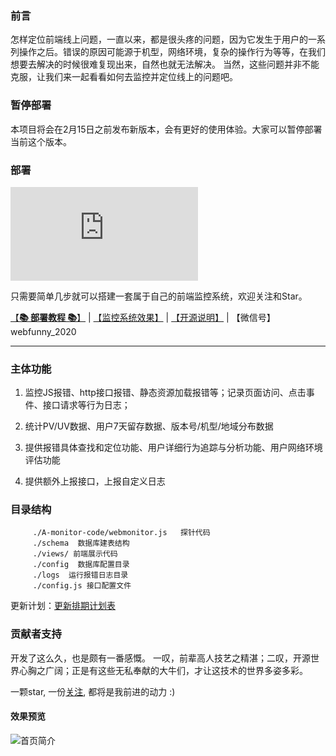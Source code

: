  ### 前言
   怎样定位前端线上问题，一直以来，都是很头疼的问题，因为它发生于用户的一系列操作之后。错误的原因可能源于机型，网络环境，复杂的操作行为等等，在我们想要去解决的时候很难复现出来，自然也就无法解决。 当然，这些问题并非不能克服，让我们来一起看看如何去监控并定位线上的问题吧。
   

### 暂停部署
  本项目将会在2月15日之前发布新版本，会有更好的使用体验。大家可以暂停部署当前这个版本。

 ### 部署
![total gzip size](https://img.badgesize.io/https://www.webfunny.cn/resource/monitor.fetch.min.js?compression=gzip&label=total%20gzip%20size)
   
只需要简单几步就可以搭建一套属于自己的前端监控系统，欢迎关注和Star。


[【**📚 部署教程 📚**】](./Document_advanced.md) |  [【监控系统效果】](http://www.webfunny.cn/webfunny_multi/home.html)  |  [【开源说明】](https://github.com/a597873885/webfunny_monitor/blob/master/SourceDes.md) | 【微信号】webfunny_2020
   
   
---------------------------------------------------------

### 主体功能
1. 监控JS报错、http接口报错、静态资源加载报错等；记录页面访问、点击事件、接口请求等行为日志；

2. 统计PV/UV数据、用户7天留存数据、版本号/机型/地域分布数据

3. 提供报错具体查找和定位功能、用户详细行为追踪与分析功能、用户网络环境评估功能

4. 提供额外上报接口，上报自定义日志


### 目录结构
         ./A-monitor-code/webmonitor.js   探针代码
         ./schema  数据库建表结构
         ./views/ 前端展示代码
         ./config  数据库配置目录
         ./logs  运行报错日志目录
         ./config.js 接口配置文件

更新计划：[更新排期计划表](https://github.com/a597873885/webfunny_monitor/blob/master/UpdateList.md)

### 贡献者支持

开发了这么久，也是颇有一番感慨。 一叹，前辈高人技艺之精湛；二叹，开源世界心胸之广阔；正是有这些无私奉献的大牛们，才让这技术的世界多姿多彩。

一颗star, 一份[关注](https://zhuanlan.zhihu.com/webfunny), 都将是我前进的动力  :)


#### 效果预览
![首页简介](https://github.com/a597873885/image_list/blob/master/home.gif)
